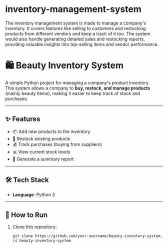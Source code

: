 # inventory-management-system
The inventory management system is made to manage a company's inventory. It covers features like selling to customers and restocking products from different vendors and keep a track of it too. The system would also handle generating detailed sales and restocking reports, providing valuable insights into top-selling items and vendor performance. 

# 🛍️ Beauty Inventory System

A simple Python project for managing a company's product inventory.  
This system allows a company to **buy, restock, and manage products** (mainly beauty items), making it easier to keep track of stock and purchases.

---

## ✨ Features
- 📦 Add new products to the inventory  
- 🔄 Restock existing products  
- 💰 Track purchases (buying from suppliers)  
- 📊 View current stock levels  
- 🧾 Generate a summary report  

---

## 🛠️ Tech Stack
- **Language**: Python 3    

---

## 🚀 How to Run
1. Clone this repository:
   ```bash
   git clone https://github.com/your-username/beauty-inventory-system.git
   cd beauty-inventory-system
